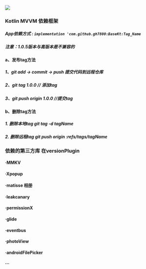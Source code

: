 
# [![](https://jitpack.io/v/gh7800/BaseKt.svg)](https://jitpack.io/#gh7800/BaseKt)

### Kotlin MVVM 依赖框架

##### App依赖方式 : ``` implementation 'com.github.gh7800:BaseKt:Tag_Name ```

##### **注意：1.0.5版本与高版本是不兼容的**

#### a、发布tag方法
##### 1、git add → commit → push  提交代码到远程仓库
##### 2、git tag 1.0.0   // 添加tag
##### 3、git push origin 1.0.0  //提交tag

#### b、删除tag方法
##### 1. 删除本地tag  git tag -d tagName
##### 2. 删除远程tag  git push origin :refs/tags/tagName

### 依赖的第三方库 在versionPlugin
#### ·MMKV
#### ·Xpopup
#### ·matisse 相册
#### ·leakcanary
#### ·permissionX
#### ·glide
#### ·eventbus
#### ·photoView
#### ·androidFilePicker
#### ···
